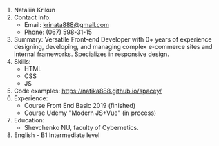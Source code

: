 1. Nataliia Krikun
1. Contact Info:
    * Email: krinata888@gmail.com
    * Phone: (067) 598-31-15
1. Summary: Versatile Front-end Developer with 0+ years of experience designing, developing, and managing complex e-commerce sites and internal frameworks. Specializes in responsive design. 
1. Skills:
    * HTML
    * CSS
    * JS
1. Code examples: https://natika888.github.io/spacey/
1. Experience:
    * Course Front End Basic 2019 (finished)
    * Course Udemy "Modern JS+Vue" (in process) 
1. Education:
    * Shevchenko NU, faculty of Cybernetics.
1. English  - B1 Intermediate level